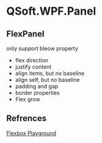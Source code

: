 # QSoft.WPF.Panel 
## FlexPanel
only support bleow property
* flex direction
* justify content
* align items, but no baseline
* align self, but no baseline
* padding and gap
* border properties
* Flex grow


## Refrences
[Flexbox Playground]("https://flexbox.tech/")


